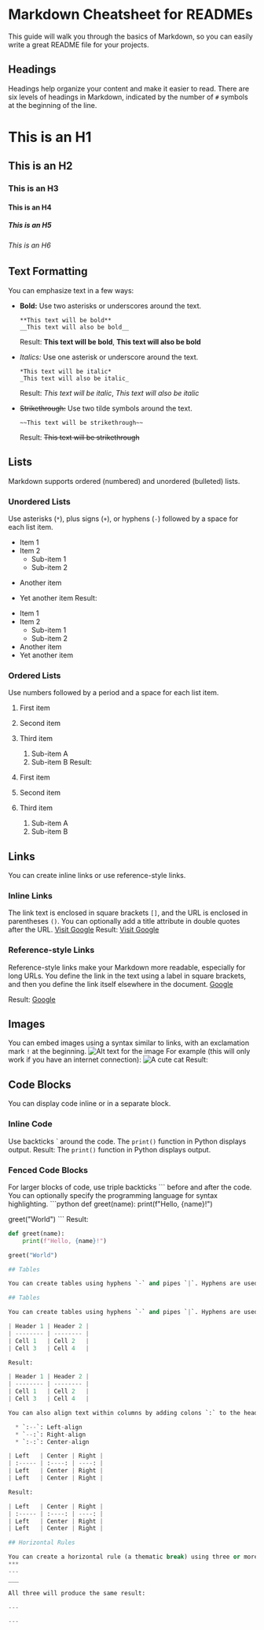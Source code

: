 # Markdown Cheatsheet for READMEs

This guide will walk you through the basics of Markdown, so you can easily write a great README file for your projects.

## Headings

Headings help organize your content and make it easier to read. There are six levels of headings in Markdown, indicated by the number of `#` symbols at the beginning of the line.
# This is an H1
## This is an H2
### This is an H3
#### This is an H4
##### This is an H5
###### This is an H6

## Text Formatting

You can emphasize text in a few ways:

  * **Bold:** Use two asterisks or underscores around the text.

    ```
    **This text will be bold**
    __This text will also be bold__
    ```

    Result: **This text will be bold**, **This text will also be bold**

  * *Italics:* Use one asterisk or underscore around the text.

    ```
    *This text will be italic*
    _This text will also be italic_
    ```

    Result: *This text will be italic*, *This text will also be italic*

  * ~~Strikethrough:~~ Use two tilde symbols around the text.

    ```
    ~~This text will be strikethrough~~
    ```

    Result: ~~This text will be strikethrough~~

## Lists

Markdown supports ordered (numbered) and unordered (bulleted) lists.

### Unordered Lists

Use asterisks (`*`), plus signs (`+`), or hyphens (`-`) followed by a space for each list item.

* Item 1
* Item 2
    * Sub-item 1
    * Sub-item 2
+ Another item
- Yet another item
Result:

* Item 1
* Item 2
    * Sub-item 1
    * Sub-item 2
* Another item
* Yet another item

### Ordered Lists

Use numbers followed by a period and a space for each list item.
1. First item
2. Second item
3. Third item
    1. Sub-item A
    2. Sub-item B
Result:

1. First item
2. Second item
3. Third item
    1. Sub-item A
    2. Sub-item B
## Links

You can create inline links or use reference-style links.

### Inline Links

The link text is enclosed in square brackets `[]`, and the URL is enclosed in parentheses `()`. You can optionally add a title attribute in double quotes after the URL.
[Visit Google](https://www.google.com "Google's Homepage")
Result: [Visit Google](https://www.google.com "Google's Homepage")

### Reference-style Links

Reference-style links make your Markdown more readable, especially for long URLs. You define the link in the text using a label in square brackets, and then you define the link itself elsewhere in the document.
[Google][google_link]

[google_link]: [https://www.google.com](https://www.google.com) "Google's Homepage"
Result: [Google][google_link]
## Images

You can embed images using a syntax similar to links, with an exclamation mark `!` at the beginning.
![Alt text for the image](path/to/your/image.jpg "Optional title")
For example (this will only work if you have an internet connection):
![A cute cat](https://placekitten.com/200/300 "A picture of a kitten")
Result:

## Code Blocks

You can display code inline or in a separate block.

### Inline Code

Use backticks \` around the code.
The `print()` function in Python displays output.
Result: The `print()` function in Python displays output.

### Fenced Code Blocks

For larger blocks of code, use triple backticks \`\`\` before and after the code. You can optionally specify the programming language for syntax highlighting.
\`\`\`python
def greet(name):
    print(f"Hello, {name}!")

greet("World")
\`\`\`
Result:

```python
def greet(name):
    print(f"Hello, {name}!")

greet("World")

## Tables

You can create tables using hyphens `-` and pipes `|`. Hyphens are used to create the header separator.

## Tables

You can create tables using hyphens `-` and pipes `|`. Hyphens are used to create the header separator.

| Header 1 | Header 2 |
| -------- | -------- |
| Cell 1   | Cell 2   |
| Cell 3   | Cell 4   |

Result:

| Header 1 | Header 2 |
| -------- | -------- |
| Cell 1   | Cell 2   |
| Cell 3   | Cell 4   |

You can also align text within columns by adding colons `:` to the header separator:

  * `:--`: Left-align
  * `--:`: Right-align
  * `:-:`: Center-align

| Left   | Center | Right |
| :----- | :----: | ----: |
| Left   | Center | Right |
| Left   | Center | Right |

Result:

| Left   | Center | Right |
| :----- | :----: | ----: |
| Left   | Center | Right |
| Left   | Center | Right |

## Horizontal Rules

You can create a horizontal rule (a thematic break) using three or more asterisks (`***`), hyphens (`---`), or underscores (`___`) on a line by themselves.
***
---
___

All three will produce the same result:

---

---
